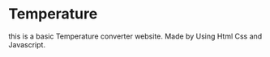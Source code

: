 # Temperature
this is a basic Temperature converter website. Made by Using Html Css and Javascript.
